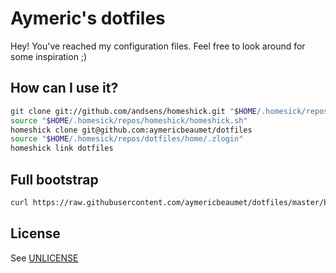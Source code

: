 # Aymeric's dotfiles

Hey! You've reached my configuration files. Feel free to look around for some
inspiration ;)

## How can I use it?

```bash
git clone git://github.com/andsens/homeshick.git "$HOME/.homesick/repos/homeshick"
source "$HOME/.homesick/repos/homeshick/homeshick.sh"
homeshick clone git@github.com:aymericbeaumet/dotfiles
source "$HOME/.homesick/repos/dotfiles/home/.zlogin"
homeshick link dotfiles
```

## Full bootstrap

```bash
curl https://raw.githubusercontent.com/aymericbeaumet/dotfiles/master/bootstrap.sh | /bin/bash
```

## License

See [UNLICENSE](./UNLICENSE)

